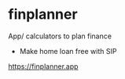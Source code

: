# finplanner
App/ calculators to plan finance

- Make home loan free with SIP

https://finplanner.app
